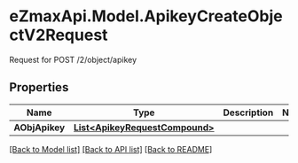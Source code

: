 # eZmaxApi.Model.ApikeyCreateObjectV2Request
Request for POST /2/object/apikey

## Properties

Name | Type | Description | Notes
------------ | ------------- | ------------- | -------------
**AObjApikey** | [**List&lt;ApikeyRequestCompound&gt;**](ApikeyRequest.md) |  | 

[[Back to Model list]](../README.md#documentation-for-models) [[Back to API list]](../README.md#documentation-for-api-endpoints) [[Back to README]](../README.md)

